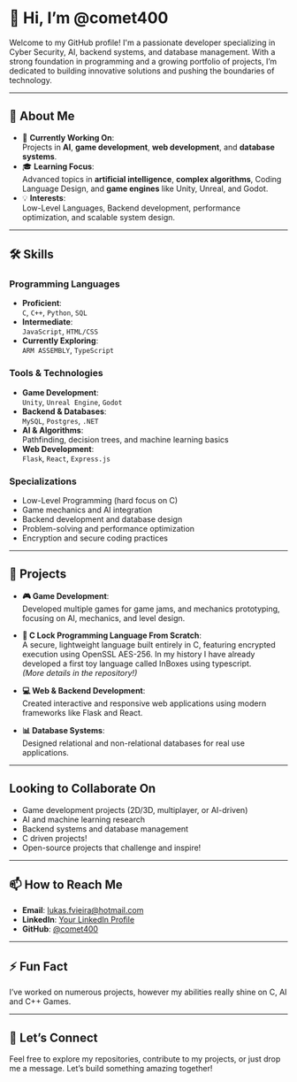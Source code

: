 # 👋 Hi, I’m **@comet400**

Welcome to my GitHub profile! I'm a passionate developer specializing in Cyber Security, AI, backend systems, and database management. With a strong foundation in programming and a growing portfolio of projects, I’m dedicated to building innovative solutions and pushing the boundaries of technology.

---

## 🌟 **About Me**
- 🔭 **Currently Working On**:  
  Projects in **AI**, **game development**, **web development**, and **database systems**.
- 🎓 **Learning Focus**:  
  Advanced topics in **artificial intelligence**, **complex algorithms**, Coding Language Design, and **game engines** like Unity, Unreal, and Godot.
- 💡 **Interests**:  
  Low-Level Languages, Backend development, performance optimization, and scalable system design.

---

## 🛠️ **Skills**

### **Programming Languages**
- **Proficient**:  
  `C`, `C++`, `Python`, `SQL`  
- **Intermediate**:  
  `JavaScript`, `HTML/CSS`  
- **Currently Exploring**:  
  `ARM ASSEMBLY`, `TypeScript`

### **Tools & Technologies**
- **Game Development**:  
  `Unity`, `Unreal Engine`, `Godot`  
- **Backend & Databases**:  
  `MySQL`, `Postgres`, `.NET`  
- **AI & Algorithms**:  
  Pathfinding, decision trees, and machine learning basics  
- **Web Development**:  
  `Flask`, `React`, `Express.js`

### **Specializations**
- Low-Level Programming (hard focus on C)
- Game mechanics and AI integration  
- Backend development and database design  
- Problem-solving and performance optimization  
- Encryption and secure coding practices  

---

## 📂 **Projects**

- **🎮 Game Development**:  
  Developed multiple games for game jams, and mechanics prototyping, focusing on AI, mechanics, and level design.
  
- **🔐 C Lock Programming Language From Scratch**:  
  A secure, lightweight language built entirely in C, featuring encrypted execution using OpenSSL AES-256. In my history I have already developed a first toy language called InBoxes using typescript.  
  *(More details in the repository!)*

- **💻 Web & Backend Development**:  
  Created interactive and responsive web applications using modern frameworks like Flask and React.  

- **📊 Database Systems**:  
  Designed relational and non-relational databases for real use applications.

---

## **Looking to Collaborate On**
- Game development projects (2D/3D, multiplayer, or AI-driven)  
- AI and machine learning research  
- Backend systems and database management
- C driven projects!
- Open-source projects that challenge and inspire!

---

## 📫 **How to Reach Me**
- **Email**: [lukas.fvieira@hotmail.com](mailto:lukas.fvieira@hotmail.com)  
- **LinkedIn**: [Your LinkedIn Profile](https://www.linkedin.com/in/lukas-vieira-a94a8332a/)  
- **GitHub**: [@comet400](https://github.com/comet400)

---

## ⚡ **Fun Fact**
I’ve worked on numerous projects, however my abilities really shine on C, AI and C++ Games.

---

## 🎉 **Let’s Connect**
Feel free to explore my repositories, contribute to my projects, or just drop me a message. Let’s build something amazing together!
